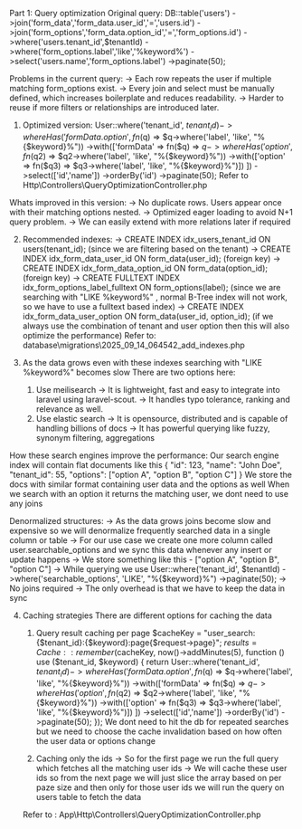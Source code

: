 Part 1: Query optimization
Original query:
        DB::table('users')
        ->join('form_data','form_data.user_id','=','users.id')
        ->join('form_options','form_data.option_id','=','form_options.id')
        ->where('users.tenant_id',$tenantId)
        ->where('form_options.label','like','%keyword%')
        ->select('users.name','form_options.label')
        ->paginate(50);

Problems in the current query:
    -> Each row repeats the user if multiple matching form_options exist.
    -> Every join and select must be manually defined, which increases boilerplate and reduces readability.
    -> Harder to reuse if more filters or relationships are introduced later.
    
1. Optimized version: 
            User::where('tenant_id', $tenant_id)
            ->whereHas('formData.option', fn($q) =>
                $q->where('label', 'like', "%{$keyword}%"))
            ->with(['formData' => fn($q) =>
                $q->whereHas('option', fn($q2) =>
                    $q2->where('label', 'like', "%{$keyword}%"))
                ->with(['option' => fn($q3) =>
                    $q3->where('label', 'like', "%{$keyword}%")])
            ])
            ->select(['id','name'])
            ->orderBy('id')
            ->paginate(50);
    Refer to Http\Controllers\QueryOptimizationController.php

Whats improved in this version: 
    -> No duplicate rows. Users appear once with their matching options nested.
    -> Optimized eager loading to avoid N+1 query problem. 
    -> We can easily extend with more relations later if required


2. Recommended indexes:
    -> CREATE INDEX idx_users_tenant_id ON users(tenant_id); (since we are filtering based on the tenant)
    -> CREATE INDEX idx_form_data_user_id ON form_data(user_id); (foreign key)
    -> CREATE INDEX idx_form_data_option_id ON form_data(option_id); (foreign key)
    -> CREATE FULLTEXT INDEX idx_form_options_label_fulltext ON form_options(label); (since we are searching with "LIKE %keyword%" , normal B-Tree index will not work, so we have to use a fulltext based index)
    -> CREATE INDEX idx_form_data_user_option ON form_data(user_id, option_id); (if we always use the combination of tenant and user option then this will also optimize the performance)
    Refer to: database\migrations\2025_09_14_064542_add_indexes.php

3. As the data grows even with these indexes searching with "LIKE %keyword%" becomes slow
There are two options here:
    1. Use meilisearch
        -> It is lightweight, fast and easy to integrate into laravel using laravel-scout.
        -> It handles typo tolerance, ranking and relevance as well.
    2. Use elastic search
        -> It is opensource, distributed and is capable of handling billions of docs
        -> It has powerful querying like fuzzy, synonym filtering, aggregations

How these search engines improve the performance: 
Our search engine index will contain flat documents like this 
{
  "id": 123,
  "name": "John Doe",
  "tenant_id": 55,
  "options": ["option A", "option B", "option C"]
}
We store the docs with similar format containing user data and the options as well
When we search with an option it returns the matching user, we dont need to use any joins

Denormalized structures:
    -> As the data grows joins become slow and expensive so we will denormalize frequently searched data in a single column or table
    -> For our use case we create one more column called user.searchable_options
    and we sync this data whenever any insert or update happens
    -> We store something like this - ["option A", "option B", "option C"]
    -> While querying we use 
        User::where('tenant_id', $tenantId)
            ->where('searchable_options', 'LIKE', "%{$keyword}%")
            ->paginate(50);
    -> No joins required
    -> The only overhead is that we have to keep the data in sync

4. Caching strategies
There are different options for caching the data
    1. Query result caching per page
    $cacheKey = "user_search:{$tenant_id}:{$keyword}:page{$request->page}";
    $results = Cache::remember($cacheKey, now()->addMinutes(5), function () use ($tenant_id, $keyword) {
    return User::where('tenant_id', $tenant_id)
            ->whereHas('formData.option', fn($q) =>
                $q->where('label', 'like', "%{$keyword}%"))
            ->with(['formData' => fn($q) =>
                $q->whereHas('option', fn($q2) =>
                    $q2->where('label', 'like', "%{$keyword}%"))
                ->with(['option' => fn($q3) =>
                    $q3->where('label', 'like', "%{$keyword}%")])
            ])
            ->select(['id','name'])
            ->orderBy('id')
            ->paginate(50); 
    });
    We dont need to hit the db for repeated searches but we need to choose the cache invalidation based on how often the user data or options change

    2. Caching only the ids
        ->  So for the first page we run the full query which fetches all the matching user ids
        -> We will cache these user ids so from the next page we will just slice the array based on per paze size and then only for those user ids we will run the query on users table to fetch the data

    Refer to : App\Http\Controllers\QueryOptimizationController.php

